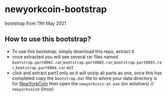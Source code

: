# newyorkcoin-bootstrap
bootstrap from 11th May 2021

## How to use this bootstrap?
* To use this bootstrap, simply download this repo, extract it 
* once extracted you will see several rar files named `bootstrap.part0001.rar`,`bootstrap.part0002.rar`,`bootstrap.part0003.rar`,`bootstrap.part0004.rar` ect
* click and extract part1 only as it will unzip all parts as one, once this has completed copy the `bootstrap.dat` file to where your data directory is for [NewYorkCoin](https://github.com/NewYorkCoinNYC/newyorkcoin) then open the `newyorkcoin-qt.exe` (on windows) // `newyorkcoind` (linux)
